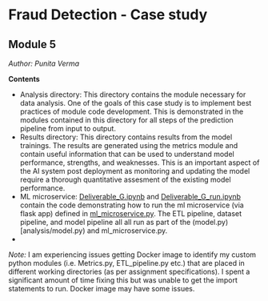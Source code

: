 # Fraud Detection - Case study
## Module 5

*Author: Punita Verma*

**Contents**
* Analysis directory: This directory contains the module necessary for data analysis. One of the goals of this case study is to implement best practices of module code development. This is demonstrated in the modules contained in this directory for all steps of the prediction pipeline from input to output.
* Results directory: This directory contains results from the model trainings. The results are generated using the metrics module and contain useful information that can be used to understand model performance, strengths, and weaknesses. This is an important aspect of the AI system post deployment as monitoring and updating the model require a thorough quantitative assesment of the existing model performance.
* ML microservice: [Deliverable_G.ipynb](analysis/Deliverable_G.ipynb) and [Deliverable_G_run.ipynb](Deliverable_G_run.ipynb) contain the code demonstrating how to run the ml microservice (via flask app) defined in [ml_microservice.py](analysis/ml_microserivce.py). The ETL pipeline, dataset pipeline, and model pipeline all all run as part of the (model.py)[analysis/model.py) and ml_microservice.py.
* 
*Note:* I am experiencing issues getting Docker image to identify my custom python modules (i.e. Metrics.py, ETL_pipeline.py etc.) that are placed in different working directories (as per assignment specifications). I spent a significant amount of time fixing this but was unable to get the import statements to run. Docker image may have some issues. 
